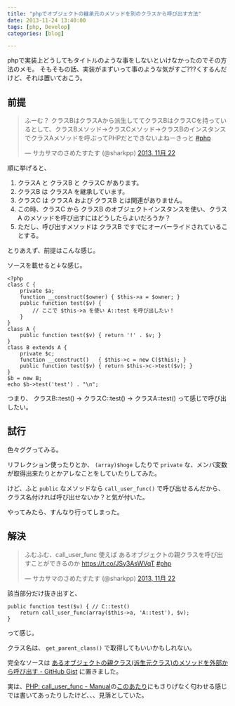 ```yaml
---
title: "phpでオブジェクトの継承元のメソッドを別のクラスから呼び出す方法"
date: 2013-11-24 13:40:00
tags: [php, Develop]
categories: [blog]

---
```


phpで実装上どうしてもタイトルのような事をしないといけなかったのでその方法のメモ。 そもそもの話、実装がまずいって事のような気がすご???くするんだけど、それは置いておこう。

## 前提

<blockquote class="twitter-tweet" lang="ja"><p>
ふーむ？ クラスBはクラスAから派生しててクラスBはクラスCを持っているとして、クラスBメソッド→クラスCメソッド→クラスBのインスタンスでクラスAメソッドを呼ぶってPHPだとできないよねーきっと <a href="https://twitter.com/search?q=%23php&src=hash">#php</a>
</p>&mdash; サカサマのさめたすたす (@sharkpp) 
<a href="https://twitter.com/sharkpp/statuses/403886288173932544">2013, 11月 22</a>
</blockquote>

順に挙げると、

  1. クラスA と クラスB と クラスC があります。
  2. クラスB は クラスA を継承しています。
  3. クラスC は クラスA および クラスB とは関連がありません。
  4. この時、クラスC から クラスB のオブジェクトインスタンスを使い、クラスA のメソッドを呼び出すにはどうしたらよいだろうか？
  5. ただし、呼び出すメソッドは クラスB ですでにオーバーライドされていることする。

とりあえず、前提はこんな感じ。

ソースを載せると↓な感じ。

    <?php
    class C {
        private $a;
        function __construct($owner) { $this->a = $owner; }
        public function test($v) {
            // ここで $this->a を使い A::test を呼び出したい！
        }
    }
    class A {
        public function test($v) { return '!' . $v; }
    }
    class B extends A {
        private $c;
        function __construct()   { $this->c = new C($this); }
        public function test($v) { return $this->c->test($v); }
    }
    $b = new B;
    echo $b->test('test') . "\n";
    

つまり、 クラスB::test() → クラスC::test() → クラスA::test() って感じで呼び出したい。

## 試行

色々ググってみる。

リフレクション使ったりとか、 `(array)$hoge` したりで `private` な、メンバ変数が取得出来たりとかアレなことをしていたりしてみた。

けど、ふと `public` なメソッドなら `call_user_func()` で呼び出せるんだから、クラス名付ければ呼び出せないか？と気が付いた。

やってみたら、すんなり行ってしまった。

## 解決

<blockquote class="twitter-tweet" lang="ja"><p>
ふむふむ、call_user_func 使えば あるオブジェクトの親クラスを呼び出すことができるのか <a href="https://t.co/JSy3AsWVqT">https://t.co/JSy3AsWVqT</a> <a href="https://twitter.com/search?q=%23php&src=hash">#php</a>
</p>&mdash; サカサマのさめたすたす (@sharkpp) 
<a href="https://twitter.com/sharkpp/statuses/403901924862218240">2013, 11月 22</a>
</blockquote>

該当部分だけ抜き出すと、

    public function test($v) { // C::test()
        return call_user_func(array($this->a, 'A::test'), $v);
    }
    

って感じ。

クラス名は、 `get_parent_class()` で取得してもいいかもしれない。

完全なソースは [あるオブジェクトの親クラス(派生元クラス)のメソッドを外部から呼び出す - GitHub Gist][1] に置きました。

 [1]: https://gist.github.com/sharkpp/7601323#file-gistfile1-php

実は、[PHP: call\_user\_func - Manual][2]の[このあたり][3]にもさりげなく匂わせる感じでは書いてあったりしたけど、、、見落としていた。

 [2]: http://www.php.net/manual/ja/function.call-user-func.php
 [3]: http://www.php.net/manual/ja/function.call-user-func.php#106391
